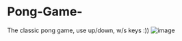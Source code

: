# Pong-Game-
The classic pong game, use up/down,  w/s  keys :)) 
![image](https://github.com/SergiuDornea/Pong-Game-/assets/88648596/d7c7d42c-b698-41b0-a687-eeabff04a4de)


